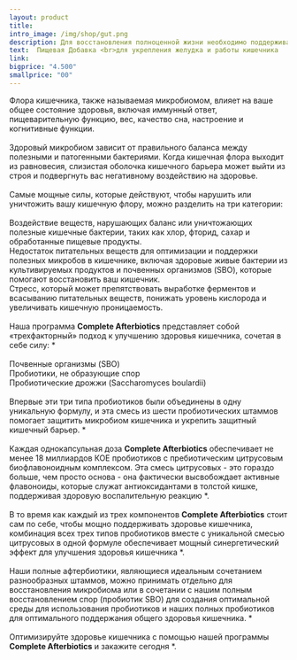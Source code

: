 ```yaml
---
layout: product
title: 
intro_image: /img/shop/gut.png
description: Для восстановления полноценной жизни необходимо поддерживать флору кишечника в идеальном состоянии. Для этого попробуйте нашу новую добавку Complete Afterbiotics и вы почувствуете разницу до и после.
text:  Пищевая Добавка <br>для укрепления желудка и работы кишечника
link:
bigprice: "4.500"
smallprice: "00"
---
```


<div class="content">
<p class="text-md">

Флора кишечника, также называемая микробиомом, влияет на ваше общее состояние здоровья, включая иммунный ответ, пищеварительную функцию, вес, качество сна, настроение и когнитивные функции.
<br /><br />
Здоровый микробиом зависит от правильного баланса между полезными и патогенными бактериями. Когда кишечная флора выходит из равновесия, слизистая оболочка кишечного барьера может выйти из строя и подвергнуть вас негативному воздействию на здоровье.
<br /><br />
Самые мощные силы, которые действуют, чтобы нарушить или уничтожить вашу кишечную флору, можно разделить на три категории:
<br /><br />
    Воздействие веществ, нарушающих баланс или уничтожающих полезные кишечные бактерии, таких как хлор, фторид, сахар и обработанные пищевые продукты.
    <br />Недостаток питательных веществ для оптимизации и поддержки полезных микробов в кишечнике, включая здоровые живые бактерии из культивируемых продуктов и почвенных организмов (SBO), которые помогают восстановить ваш кишечник.
    <br />Стресс, который может препятствовать выработке ферментов и всасыванию питательных веществ, понижать уровень кислорода и увеличивать кишечную проницаемость.
<br /><br />
Наша программа <b>Complete Afterbiotics</b> представляет собой «трехфакторный» подход к улучшению здоровья кишечника, сочетая в себе силу: *
<br />
   <br /> Почвенные организмы (SBO)
   <br /> Пробиотики, не образующие спор
   <br /> Пробиотические дрожжи (Saccharomyces boulardii)
<br /><br />
Впервые эти три типа пробиотиков были объединены в одну уникальную формулу, и эта смесь из шести пробиотических штаммов помогает защитить микробиом кишечника и укрепить защитный кишечный барьер. *
<br /><br />
Каждая однокапсульная доза <b>Complete Afterbiotics</b> обеспечивает не менее 18 миллиардов КОЕ пробиотиков с пребиотическим цитрусовым биофлавоноидным комплексом. Эта смесь цитрусовых - это гораздо больше, чем просто основа - она ​​фактически высвобождает активные флавоноиды, которые служат антиоксидантами в толстой кишке, поддерживая здоровую воспалительную реакцию *.
<br /><br />
В то время как каждый из трех компонентов <b>Complete Afterbiotics</b> стоит сам по себе, чтобы мощно поддерживать здоровье кишечника, комбинация всех трех типов пробиотиков вместе с уникальной смесью цитрусовых в одной формуле обеспечивает мощный синергетический эффект для улучшения здоровья кишечника *.
<br /><br />
Наши полные афтербиотики, являющиеся идеальным сочетанием разнообразных штаммов, можно принимать отдельно для восстановления микробиома или в сочетании с нашим полным восстановлением спор (пробиотик SBO) для создания оптимальной среды для использования пробиотиков и наших полных пробиотиков для оптимального поддержания общего здоровья кишечника. *
<br /><br />
Оптимизируйте здоровье кишечника с помощью нашей программы <b>Complete Afterbiotics</b> и закажите сегодня *.<br /><br />